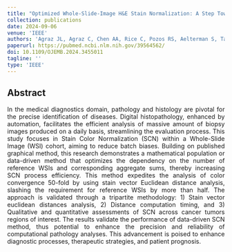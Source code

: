 ```yaml
---
title: "Optimized Whole-Slide-Image H&E Stain Normalization: A Step Towards Big Data Integration in Digital Pathology"
collection: publications
date: 2024-09-06
venue: 'IEEE'
authors: 'Agraz JL, Agraz C, Chen AA, Rice C, Pozos RS, Aelterman S, Tan A, Viaene AN, Nasrallah MP, Sharma P, Grenko CM, Kurc T, Saltz J, Feldman MD, Akbari H, Shinohara RT, Bakas S, Wilson P'
paperurl: https://pubmed.ncbi.nlm.nih.gov/39564562/
doi: 10.1109/OJEMB.2024.3455011
tagline: ''
type: 'IEEE'
---
```


<h2> Abstract </h2>
<p align= "justify">
In the medical diagnostics domain, pathology and histology are pivotal for the precise identification of diseases. Digital histopathology, enhanced by automation, facilitates the efficient analysis of massive amount of biopsy images produced on a daily basis, streamlining the evaluation process. This study focuses in Stain Color Normalization (SCN) within a Whole-Slide Image (WSI) cohort, aiming to reduce batch biases. Building on published graphical method, this research demonstrates a mathematical population or data-driven method that optimizes the dependency on the number of reference WSIs and corresponding aggregate sums, thereby increasing SCN process efficiency. This method expedites the analysis of color convergence 50-fold by using stain vector Euclidean distance analysis, slashing the requirement for reference WSIs by more than half. The approach is validated through a tripartite methodology: 1) Stain vector euclidean distances analysis, 2) Distance computation timing, and 3) Qualitative and quantitative assessments of SCN across cancer tumors regions of interest. The results validate the performance of data-driven SCN method, thus potential to enhance the precision and reliability of computational pathology analyses. This advancement is poised to enhance diagnostic processes, therapeutic strategies, and patient prognosis.

